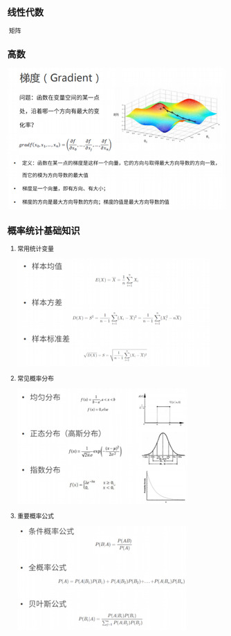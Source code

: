 

## 线性代数

​	矩阵

## 高数



<img src="%E6%95%B0%E5%AD%A6%E5%9F%BA%E7%A1%80.assets/image-20210106151359903.png" alt="image-20210106151359903" style="zoom:80%;" />

## 概率统计基础知识

1. 常用统计变量

   <img src="%E6%95%B0%E5%AD%A6%E5%9F%BA%E7%A1%80.assets/image-20210106151600212.png" alt="image-20210106151600212" style="zoom:50%;" />

2. 常见概率分布

   <img src="%E6%95%B0%E5%AD%A6%E5%9F%BA%E7%A1%80.assets/image-20210106151616147.png" alt="image-20210106151616147" style="zoom:50%;" />

3. 重要概率公式

   <img src="%E6%95%B0%E5%AD%A6%E5%9F%BA%E7%A1%80.assets/image-20210106151630183.png" alt="image-20210106151630183" style="zoom:50%;" />

   